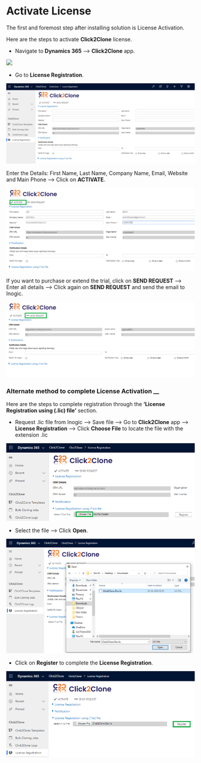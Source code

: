 # Activate License

The first and foremost step after installing solution is License Activation.

Here are the steps to activate **Click2Clone** license.

* Navigate to **Dynamics 365** --> **Click2Clone** app.&#x20;

![](../../.gitbook/assets/C2C\_1.png)

* Go to **License Registration**.

![](<../../.gitbook/assets/22 (4).png>)

Enter the Details: First Name, Last Name, Company Name, Email, Website and Main Phone --> Click on **ACTIVATE**.

![](<../../.gitbook/assets/1a (1).png>)

If you want to purchase or extend the trial, click on **SEND REQUEST** --> Enter all details --> Click again on **SEND REQUEST** and send the email to Inogic.

![](../../.gitbook/assets/2a.png)

### Alternate method to complete License Activation __&#x20;

Here are the steps to complete registration through the **‘License Registration using (.lic) file’** section.

* Request .lic file from Inogic --> Save file --> Go to **Click2Clone** app --> **License Registration** --> Click **Choose File** to locate the file with the extension .lic

![](<../../.gitbook/assets/55 (1).png>)

* Select the file --> Click **Open**.

![](../../.gitbook/assets/66.png)

* Click on **Register** to complete the **License Registration**.

![](<../../.gitbook/assets/77 (1).png>)
